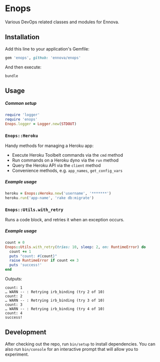 # Enops

Various DevOps related classes and modules for Ennova.

## Installation

Add this line to your application's Gemfile:

```ruby
gem 'enops', github: 'ennova/enops'
```

And then execute:

```
bundle
```

## Usage

##### Common setup

```ruby
require 'logger'
require 'enops'
Enops.logger = Logger.new(STDOUT)
```

### `Enops::Heroku`

Handy methods for managing a Heroku app:

- Execute Heroku Toolbelt commands via the `cmd` method
- Run commands on a Heroku dyno via the `run` method
- Query the Heroku API via the `client` method
- Convenience methods, e.g. `app_names`, `get_config_vars`

##### Example usage

```ruby
heroku = Enops::Heroku.new('username', '*******')
heroku.run('app-name', 'rake db:migrate')
```

### `Enops::Utils.with_retry`

Runs a code block, and retries it when an exception occurs.

##### Example usage

```ruby
count = 0
Enops::Utils.with_retry(tries: 10, sleep: 2, on: RuntimeError) do
  count += 1
  puts "count: #{count}"
  raise RuntimeError if count <= 3
  puts 'success!'
end
```

Outputs:

```text
count: 1
… WARN -- : Retrying irb_binding (try 2 of 10)
count: 2
… WARN -- : Retrying irb_binding (try 3 of 10)
count: 3
… WARN -- : Retrying irb_binding (try 4 of 10)
count: 4
success!
```

## Development

After checking out the repo, run `bin/setup` to install dependencies. You can also run `bin/console` for an interactive prompt that will allow you to experiment.
